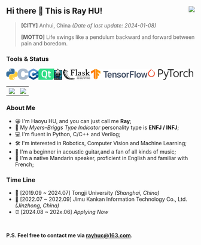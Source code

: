 ## Hi there 👋 This is Ray HU! <img align="right" src="https://komarev.com/ghpvc/?username=RayCorleone" />

> **[CITY]** Anhui, China *(Date of last update: 2024-01-08)*
>
> **[MOTTO]** Life swings like a pendulum backward and forward between pain and boredom.

### **Tools &  Status**</br>

<code><img height="30" src="./resource/Python.png"></code><code><img height="30" src="./resource/C.svg"></code><code><img height="30" src="./resource/C++.svg"></code><code><img height="30" src="./resource/Qt.svg"></code><code><img height="30" src="./resource/Cocos2dx.png"></code><code><img height="30" src="./resource/Flask.svg"></code><code><img height="30" src="./resource/TensorFlow.png"></code><code><img height="30" src="./resource/PyTorch.svg"></code>

<table cellspacing="0" cellpadding="0">
  <tr align="center" valign="middle">
    <td><img align="center" src="https://github-readme-stats.vercel.app/api?username=RayCorleone&show_icons=true&count_private=true&hide=contribs"></td>
    <td><img align="center" src="https://github-readme-stats.vercel.app/api/top-langs/?username=RayCorleone&layout=compact&hide=VHDL,Assembly,SystemVerilog,Tcl,Shell"></td>
  </tr>
</table>

### **About Me**

- 😀 I'm Haoyu HU, and you can just call me **Ray**;
- 📰 My *Myers–Briggs Type Indicator* personality type is **ENFJ / INFJ**;
- 💻 I'm fluent in Python, C/C++ and Verilog;
- 🛠 I'm interested in Robotics, Computer Vision and Machine Learning;
- 🎸 I'm a beginner in acoustic guitar,and a fan of all kinds of music;
- 📖 I'm a native Mandarin speaker, proficient in English and familiar with French;

### **Time Line**

- 🏫 [2019.09 ~ 2024.07] Tongji University *(Shanghai, China)*
- 🏢 [2022.07 ~ 2022.09] Jimu Kankan Information Technology Co., Ltd. *(Jinzhong, China)*
- ⏰ [2024.08 ~ 202x.06] *Applying Now*

</br>

**P.S. Feel free to contact me via [rayhuc@163.com](mailto:rayhuc@163.com).**
